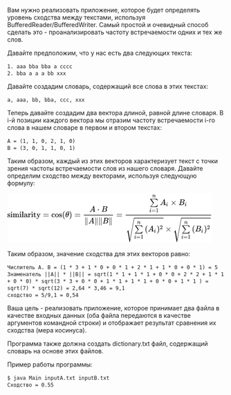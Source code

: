 Вам нужно реализовать приложение, которое будет определять уровень сходства между текстами, используя BufferedReader/BufferedWriter. Самый простой и очевидный способ сделать это - проанализировать частоту встречаемости одних и тех же слов.

Давайте предположим, что у нас есть два следующих текста:
```
1. aaa bba bba a cccc
2. bba a a a bb xxx
```
Давайте создадим словарь, содержащий все слова в этих текстах:
```
a, aaa, bb, bba, ccc, xxx
```
Теперь давайте создадим два вектора длиной, равной длине словаря. В i-й позиции каждого вектора мы отразим частоту встречаемости i-го слова в нашем словаре в первом и втором текстах:
```
A = (1, 1, 0, 2, 1, 0)
B = (3, 0, 1, 1, 0, 1)
```

Таким образом, каждый из этих векторов характеризует текст с точки зрения частоты встречаемости слов из нашего словаря. Давайте определим сходство между векторами, используя следующую формулу:

![formula](formula.png)

Таким образом, значение сходства для этих векторов равно:
```
Числитель A. B = (1 * 3 + 1 * 0 + 0 * 1 + 2 * 1 + 1 * 0 + 0 * 1) = 5
Знаменатель ||A|| * ||B|| = sqrt(1 * 1 + 1 * 1 + 0 * 0 + 2 * 2 + 1 * 1 + 0 * 0) * sqrt(3 * 3 + 0 * 0 + 1 * 1 + 1 * 1 + 0 * 0 + 1 * 1 ) = sqrt(7) * sqrt(12) = 2,64 * 3,46 = 9,1
сходство = 5/9,1 = 0,54
```
Ваша цель - реализовать приложение, которое принимает два файла в качестве входных данных (оба файла передаются в качестве аргументов командной строки) и отображает результат сравнения их сходства (мера косинуса).

Программа также должна создать dictionary.txt файл, содержащий словарь на основе этих файлов.

Пример работы программы:
```
$ java Main inputA.txt inputB.txt
Сходство = 0.55
```
